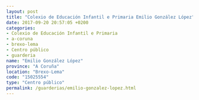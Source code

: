 ```yaml
---
layout: post
title: "Colexio de Educación Infantil e Primaria Emilio González López"
date: 2017-09-20 20:57:05 +0200
categories:
- Colexio de Educación Infantil e Primaria
- a-coruna
- brexo-lema
- Centro público
- guarderia
name: "Emilio González López"
province: "A Coruña"
location: "Brexo-Lema"
code: "15025554"
type: "Centro público"
permalink: /guarderias/emilio-gonzalez-lopez.html
---
```


